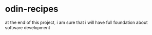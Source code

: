 # odin-recipes
at the end of this project, i am sure that i will have full foundation about software development